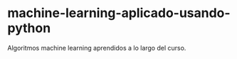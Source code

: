 # machine-learning-aplicado-usando-python

Algoritmos machine learning aprendidos a lo largo del curso.
